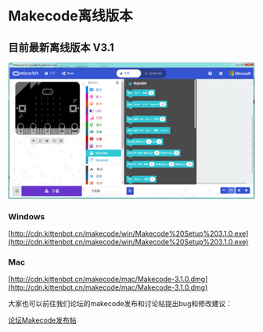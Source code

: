 # Makecode离线版本

## 目前最新离线版本 V3.1

![](./images/makecodeV3.png)

### Windows
 
[http://cdn.kittenbot.cn/makecode/win/Makecode%20Setup%203.1.0.exe](http://cdn.kittenbot.cn/makecode/win/Makecode%20Setup%203.1.0.exe)

### Mac

[http://cdn.kittenbot.cn/makecode/mac/Makecode-3.1.0.dmg](http://cdn.kittenbot.cn/makecode/mac/Makecode-3.1.0.dmg)


大家也可以前往我们论坛的makecode发布和讨论帖提出bug和修改建议：

[论坛Makecode发布帖](http://kittenbot.cn/bbs/forum.php?mod=viewthread&tid=156&extra=page%3D1)